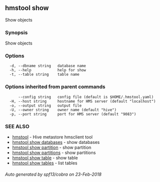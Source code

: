 ## hmstool show

Show objects

### Synopsis

Show objects

### Options

```
  -d, --dbname string   database name
  -h, --help            help for show
  -t, --table string    table name
```

### Options inherited from parent commands

```
      --config string   config file (default is $HOME/.hmstool.yaml)
  -H, --host string     hostname for HMS server (default "localhost")
  -o, --output string   output file
  -U, --owner string    owner name (default "hive")
  -p, --port string     port for HMS server (default "9083")
```

### SEE ALSO

* [hmstool](hmstool.md)	 - Hive metastore hmsclient tool
* [hmstool show databases](hmstool_show_databases.md)	 - show databases
* [hmstool show partition](hmstool_show_partition.md)	 - show partition
* [hmstool show partitions](hmstool_show_partitions.md)	 - show partitions
* [hmstool show table](hmstool_show_table.md)	 - show table
* [hmstool show tables](hmstool_show_tables.md)	 - list tables

###### Auto generated by spf13/cobra on 23-Feb-2018
